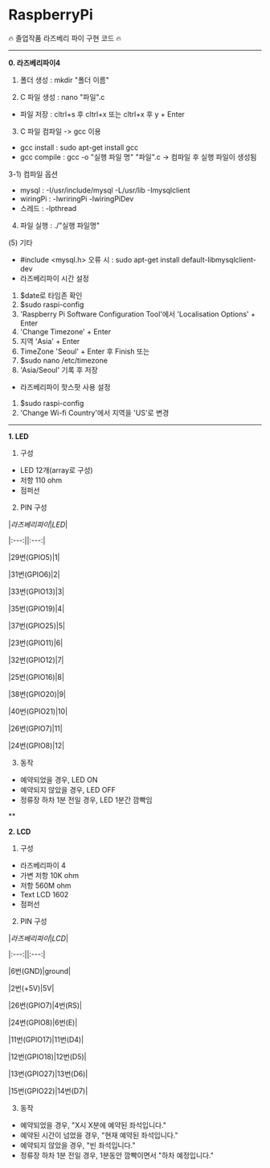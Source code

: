 # RaspberryPi
:fire: 졸업작품 라즈베리 파이 구현 코드 :fire:


***


**0. 라즈베리파이4**
1) 폴더 생성 : mkdir "폴더 이름"

2) C 파일 생성 : nano "파일".c
- 파일 저장 : cltrl+s 후 cltrl+x 또는 cltrl+x 후 y + Enter

3) C 파일 컴파일 -> gcc 이용
- gcc install : sudo apt-get install gcc
- gcc compile : gcc -o "실행 파일 명" "파일".c 
-> 컴파일 후 실행 파일이 생성됨

3-1) 컴파일 옵션
- mysql : -I/usr/include/mysql -L/usr/lib -Imysqlclient
- wiringPi : -lwriringPi -lwiringPiDev
- 스레드 : -lpthread

4) 파일 실행 : ./"실행 파일명"

(5) 기타
- #include <mysql.h> 오류 시 : sudo apt-get install default-libmysqlclient-dev
- 라즈베리파이 시간 설정
1) $date로 타임존 확인
2) $sudo raspi-config
3) 'Raspberry Pi Software Configuration Tool'에서 'Localisation Options' + Enter
4) 'Change Timezone' + Enter
5) 지역 'Asia' + Enter
6) TimeZone 'Seoul' + Enter 후 Finish
또는
1) $sudo nano /etc/timezone
2) 'Asia/Seoul' 기록 후 저장

- 라즈베리파이 핫스팟 사용 설정
1) $sudo raspi-config
2) 'Change Wi-fi Country'에서 지역을 'US'로 변경


***


**1. LED**

1) 구성
- LED 12개(array로 구성)
- 저항 110 ohm
- 점퍼선

2) PIN 구성

|*라즈베리파이*|*LED*|


|:---:||:---:|


|29번(GPIO5)|1|


|31번(GPIO6)|2|


|33번(GPIO13)|3|


|35번(GPIO19)|4|


|37번(GPIO25)|5|


|23번(GPIO11)|6|


|32번(GPIO12)|7|


|25번(GPIO16)|8|


|38번(GPIO20)|9|


|40번(GPIO21)|10|


|26번(GPIO7)|11|


|24번(GPIO8)|12|

3) 동작
- 예약되었을 경우, LED ON
- 예약되지 않았을 경우, LED OFF
- 정류장 하차 1분 전일 경우, LED 1분간 깜빡임


**


**2. LCD**

1) 구성
- 라즈베리파이 4
- 가변 저항 10K ohm
- 저항 560M ohm
- Text LCD 1602
- 점퍼선

2) PIN 구성

|*라즈베리파이*|*LCD*|


|:---:||:---:|


|6번(GND)|ground|


|2번(+5V)|5V|


|26번(GPIO7)|4번(RS)|


|24번(GPIO8)|6번(E)|


|11번(GPIO17)|11번(D4)|


|12번(GPIO18)|12번(D5)|


|13번(GPIO27)|13번(D6)|


|15번(GPIO22)|14번(D7)|

3) 동작
- 예약되었을 경우, "X시 X분에 예약된 좌석입니다."
- 예약된 시간이 넘었을 경우, "현재 예약된 좌석입니다."
- 예약되지 않았을 경우, "빈 좌석입니다."
- 정류장 하차 1분 전일 경우, 1분동안 깜빡이면서 "하차 예정입니다."
